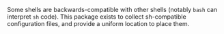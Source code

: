 Some shells are backwards-compatible with other shells (notably `bash` can interpret `sh` code).
This package exists to collect sh-compatible configuration files, and provide a uniform location to place them.
